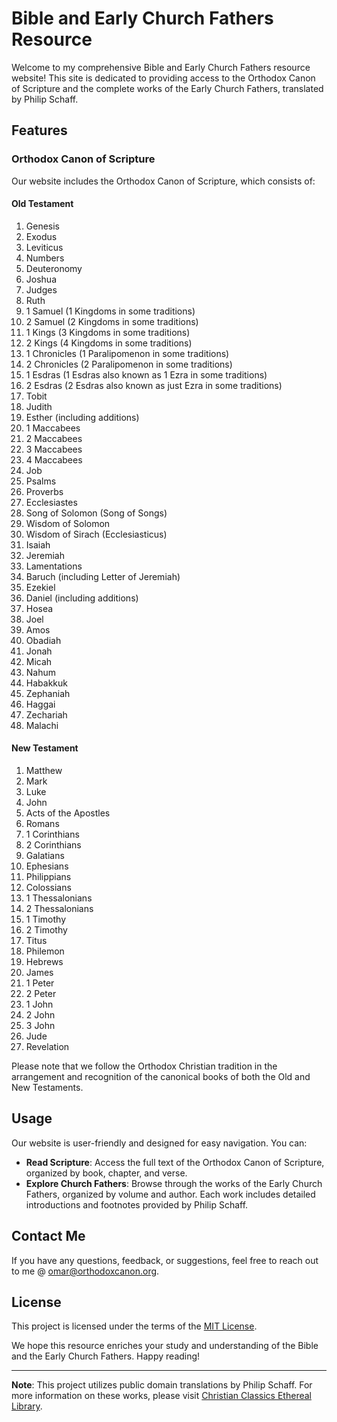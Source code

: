 # Bible and Early Church Fathers Resource

Welcome to my comprehensive Bible and Early Church Fathers resource website! This site is dedicated to providing access to the Orthodox Canon of Scripture and the complete works of the Early Church Fathers, translated by Philip Schaff.

## Features

### Orthodox Canon of Scripture

Our website includes the Orthodox Canon of Scripture, which consists of:

#### Old Testament

1. Genesis
2. Exodus
3. Leviticus
4. Numbers
5. Deuteronomy
6. Joshua
7. Judges
8. Ruth
9. 1 Samuel (1 Kingdoms in some traditions)
10. 2 Samuel (2 Kingdoms in some traditions)
11. 1 Kings (3 Kingdoms in some traditions)
12. 2 Kings (4 Kingdoms in some traditions)
13. 1 Chronicles (1 Paralipomenon in some traditions)
14. 2 Chronicles (2 Paralipomenon in some traditions)
15. 1 Esdras (1 Esdras also known as 1 Ezra in some traditions)
16. 2 Esdras (2 Esdras also known as just Ezra in some traditions)
17. Tobit
18. Judith
19. Esther (including additions)
20. 1 Maccabees
21. 2 Maccabees
22. 3 Maccabees
23. 4 Maccabees
24. Job
25. Psalms
26. Proverbs
27. Ecclesiastes
28. Song of Solomon (Song of Songs)
29. Wisdom of Solomon
30. Wisdom of Sirach (Ecclesiasticus)
31. Isaiah
32. Jeremiah
33. Lamentations
34. Baruch (including Letter of Jeremiah)
35. Ezekiel
36. Daniel (including additions)
37. Hosea
38. Joel
39. Amos
40. Obadiah
41. Jonah
42. Micah
43. Nahum
44. Habakkuk
45. Zephaniah
46. Haggai
47. Zechariah
48. Malachi

#### New Testament

1. Matthew
2. Mark
3. Luke
4. John
5. Acts of the Apostles
6. Romans
7. 1 Corinthians
8. 2 Corinthians
9. Galatians
10. Ephesians
11. Philippians
12. Colossians
13. 1 Thessalonians
14. 2 Thessalonians
15. 1 Timothy
16. 2 Timothy
17. Titus
18. Philemon
19. Hebrews
20. James
21. 1 Peter
22. 2 Peter
23. 1 John
24. 2 John
25. 3 John
26. Jude
27. Revelation

Please note that we follow the Orthodox Christian tradition in the arrangement and recognition of the canonical books of both the Old and New Testaments.

## Usage

Our website is user-friendly and designed for easy navigation. You can:

- **Read Scripture**: Access the full text of the Orthodox Canon of Scripture, organized by book, chapter, and verse.
- **Explore Church Fathers**: Browse through the works of the Early Church Fathers, organized by volume and author. Each work includes detailed introductions and footnotes provided by Philip Schaff.

## Contact Me

If you have any questions, feedback, or suggestions, feel free to reach out to me @ omar@orthodoxcanon.org.

## License

This project is licensed under the terms of the [MIT License](LICENSE).

We hope this resource enriches your study and understanding of the Bible and the Early Church Fathers. Happy reading!

---

**Note**: This project utilizes public domain translations by Philip Schaff. For more information on these works, please visit [Christian Classics Ethereal Library](https://ccel.org/).
